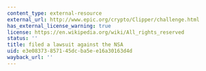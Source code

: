 ```yaml
---
content_type: external-resource
external_url: http://www.epic.org/crypto/Clipper/challenge.html
has_external_license_warning: true
license: https://en.wikipedia.org/wiki/All_rights_reserved
status: ''
title: filed a lawsuit against the NSA
uid: e3e08373-8571-45dc-ba5e-e16a30163d4d
wayback_url: ''
---
```

